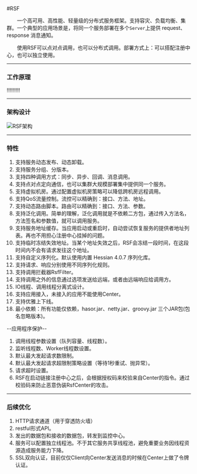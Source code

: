 #RSF

&emsp;&emsp;一个高可用、高性能、轻量级的分布式服务框架。支持容灾、负载均衡、集群。一个典型的应用场景是，将同一个服务部署在多个`Server`上提供 request、response 消息通知。

&emsp;&emsp;使用RSF可以点对点调用，也可以分布式调用。部署方式上：可以搭配注册中心，也可以独立使用。

----------
### 工作原理
!!!!!!!!!

----------
### 架构设计
![RSF架构](http://project.hasor.net/resources/002011_mz60_1166271.jpg)

----------
### 特性
01. 支持服务动态发布、动态卸载。
02. 支持服务分组、分版本。
03. 支持四种调用方式：同步、异步、回调、消息调用。
04. 支持点对点定向通信，也可以集群大规模部署集中提供同一个服务。
05. 支持虚拟机房。通过配置虚拟机房策略可以降低跨机房远程调用。
06. 支持QoS流量控制。流控可以精确到：接口、方法、地址。
07. 支持动态路由脚本。路由可以精确到：接口、方法、参数。
08. 支持泛化调用。简单的理解，泛化调用就是不依赖二方包，通过传入方法名，方法签名和参数值，就可以调用服务。
09. 支持服务地址缓存。当应用启动或重启时，自动尝试恢复服务的提供者地址列表。再也不用担心注册中心挂掉的问题。
10. 支持临时冻结失效地址。当某个地址失效之后，RSF会冻结一段时间，在这段时间内不会有请求发往这个地址。
11. 支持自定义序列化。默认使用内置 Hessian 4.0.7 序列化库。
12. 支持请求、响应分别使用不同序列化规则。
13. 支持调用拦截器RsfFilter。
14. 支持调用之外的信息通过选项发送给远端，或者由远端响应给调用方。
15. IO线程、调用线程分离式设计。
16. 支持应用接入，未接入的应用不能使用Center。
17. 支持优雅上下线。
18. 最小依赖：所有功能仅依赖，hasor.jar、netty.jar、groovy.jar 三个JAR包(包名忽略版本)。

--应用程序保护--

01. 调用线程参数设置（队列容量、线程数）。
02. 监听线程数、Worker线程数设置。
03. 默认最大发起请求数限制。
04. 默认最大发起请求超限制策略设置（等待1秒重试、抛异常）。
05. 请求超时设置。
06. RSF在启动链接注册中心之后，会根据授权码来校验来自Center的指令。通过校验码来防止恶意伪装RsfCenter的攻击。

----------
### 后续优化
1. HTTP请求通道（用于穿透防火墙）
2. restful形式API。
3. 发出的数据包和接收的数据包，转发到监控中心。
4. 服务可以配置独立线程池。不于其它服务共享线程池，避免重要业务因线程资源造成服务能力下降。
5. SSL双向认证，目前仅仅Client向Center发送消息的时候在Center上做了令牌认证。